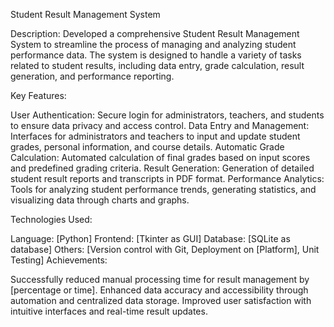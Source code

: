 Student Result Management System

Description:
Developed a comprehensive Student Result Management System to streamline the process of managing and analyzing student performance data. The system is designed to handle a variety of tasks related to student results, including data entry, grade calculation, result generation, and performance reporting.

Key Features:

User Authentication: Secure login for administrators, teachers, and students to ensure data privacy and access control.
Data Entry and Management: Interfaces for administrators and teachers to input and update student grades, personal information, and course details.
Automatic Grade Calculation: Automated calculation of final grades based on input scores and predefined grading criteria.
Result Generation: Generation of detailed student result reports and transcripts in PDF format.
Performance Analytics: Tools for analyzing student performance trends, generating statistics, and visualizing data through charts and graphs.

Technologies Used:

Language: [Python]
Frontend: [Tkinter as GUI]
Database: [SQLite as database]
Others: [Version control with Git, Deployment on [Platform], Unit Testing]
Achievements:

Successfully reduced manual processing time for result management by [percentage or time].
Enhanced data accuracy and accessibility through automation and centralized data storage.
Improved user satisfaction with intuitive interfaces and real-time result updates.
